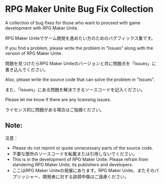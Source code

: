# RPG Maker Unite Bug Fix Collection

A collection of bug fixes for those who want to proceed with game development with RPG Maker Unite.

RPG Maker Uniteでゲーム開発を進めたい方のためのバグフィックス集です。

If you find a problem, please write the problem in "Issues" along with the version of RPG Maker Unite.

問題を見つけたらRPG Maker Uniteのバージョンと共に問題点を「Issues」に書き込んでください。

Also, please write the source code that can solve the problem in "Issues".

また、「Issues」にある問題を解決できるソースコードを記入ください。

Please let me know if there are any licensing issues.

ライセンス的に問題がある場合はご指摘ください。


## Note:
注意：
- Please do not reprint or quote unnecessary parts of the source code.
- 不要な箇所のソースコードを転載または引用しないでください。
- This is in the development of RPG Maker Unite. Please refrain from slandering RPG Maker Unite, its publishers and developers.
- ここはRPG Maker Uniteの発展にあります。RPG Maker Unite、またそのパプリッシャー、開発者に対する誹謗中傷はご遠慮ください。